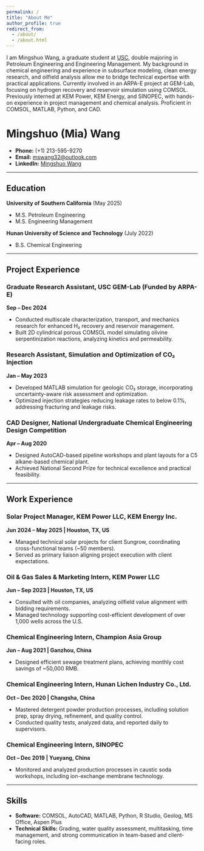 ```yaml
---
permalink: /
title: "About Me"
author_profile: true
redirect_from: 
  - /about/
  - /about.html
---
```


I am Mingshuo Wang, a graduate student at [USC](https://www.usc.edu/), double majoring in Petroleum Engineering and Engineering Management. My background in chemical engineering and experience in subsurface modeling, clean energy research, and oilfield analysis allow me to bridge technical expertise with practical applications. Currently involved in an ARPA-E project at GEM-Lab, focusing on hydrogen recovery and reservoir simulation using COMSOL. Previously interned at KEM Power, KEM Energy, and SINOPEC, with hands-on experience in project management and chemical analysis. Proficient in COMSOL, MATLAB, Python, and CAD.


# Mingshuo (Mia) Wang

- **Phone:** (+1) 213-595-9270  
- **Email:** [mswang32@outlook.com](mailto:mswang32@outlook.com)  
- **LinkedIn:** [Mingshuo Wang](https://www.linkedin.com/in/mingshuo-wang-83a80125b)

---

## Education

**University of Southern California** (May 2025)  
- M.S. Petroleum Engineering
- M.S. Engineering Management

**Hunan University of Science and Technology** (July 2022)  
- B.S. Chemical Engineering

---

## Project Experience

### Graduate Research Assistant, USC GEM-Lab (Funded by ARPA-E)
**Sep – Dec 2024**
- Conducted multiscale characterization, transport, and mechanics research for enhanced H₂ recovery and reservoir management.
- Built 2D cylindrical porous COMSOL model simulating olivine serpentinization reactions, analyzing kinetics and permeability.

### Research Assistant, Simulation and Optimization of CO₂ Injection
**Jan – May 2023**
- Developed MATLAB simulation for geologic CO₂ storage, incorporating uncertainty-aware risk assessment and optimization.
- Optimized injection strategies reducing leakage rates to below 0.1%, addressing fracturing and leakage risks.

### CAD Designer, National Undergraduate Chemical Engineering Design Competition
**Apr – Aug 2020**
- Designed AutoCAD-based pipeline workshops and plant layouts for a C5 alkane-based chemical plant.
- Achieved National Second Prize for technical excellence and practical feasibility.

---

## Work Experience

### Solar Project Manager, KEM Power LLC, KEM Energy Inc.
**Jun 2024 – May 2025 | Houston, TX, US**
- Managed technical solar projects for client Sungrow, coordinating cross-functional teams (~50 members).
- Served as primary liaison aligning project execution with client expectations.

### Oil & Gas Sales & Marketing Intern, KEM Power LLC
**Jun – Sep 2023 | Houston, TX, US**
- Consulted with oil companies, analyzing oilfield value alignment with bidding requirements.
- Managed technology supporting cost-efficient development of over 1,000 wells across the U.S.

### Chemical Engineering Intern, Champion Asia Group
**Jun – Aug 2021 | Ganzhou, China**
- Designed efficient sewage treatment plans, achieving monthly cost savings of ~50,000 RMB.

### Chemical Engineering Intern, Hunan Lichen Industry Co., Ltd.
**Oct – Dec 2020 | Changsha, China**
- Mastered detergent powder production processes, including solution prep, spray drying, refinement, and quality control.
- Conducted quality tests, analyzed data, and reported daily to supervisors.

### Chemical Engineering Intern, SINOPEC
**Oct – Dec 2019 | Yueyang, China**
- Monitored and analyzed production processes in caustic soda workshops, including ion-exchange membrane technology.

---

## Skills

- **Software:** COMSOL, AutoCAD, MATLAB, Python, R Studio, Geolog, MS Office, Aspen Plus
- **Technical Skills:** Grading, water quality assessment, multitasking, time management, and strong communication in team-based and client-facing roles.

